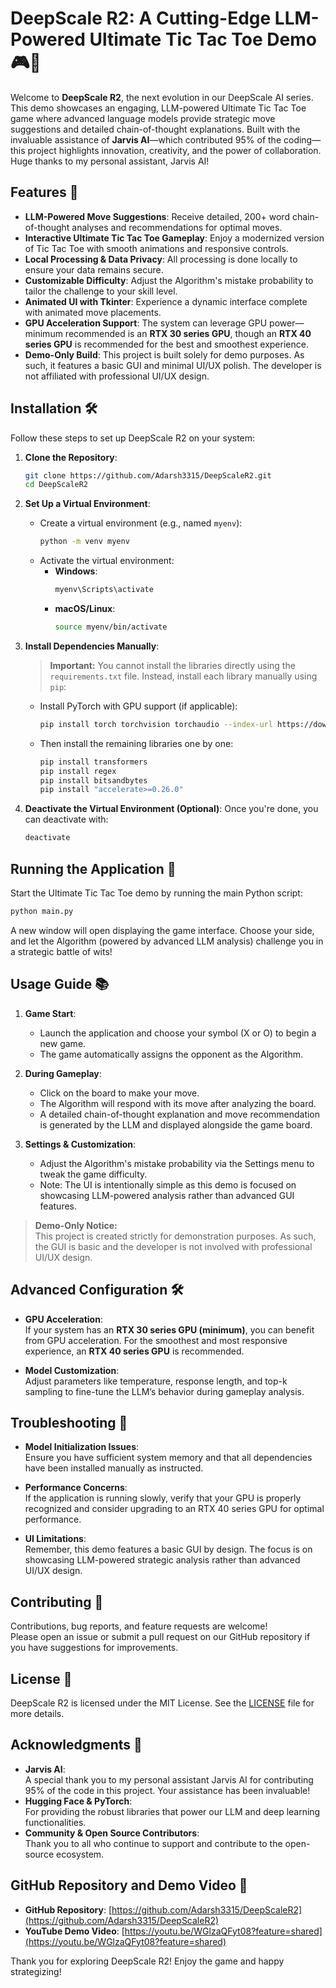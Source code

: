 # DeepScale R2: A Cutting-Edge LLM-Powered Ultimate Tic Tac Toe Demo 🎮🤖

Welcome to **DeepScale R2**, the next evolution in our DeepScale AI series. This demo showcases an engaging, LLM-powered Ultimate Tic Tac Toe game where advanced language models provide strategic move suggestions and detailed chain-of-thought explanations. Built with the invaluable assistance of **Jarvis AI**—which contributed 95% of the coding—this project highlights innovation, creativity, and the power of collaboration. Huge thanks to my personal assistant, Jarvis AI!

## Features 🌟

- **LLM-Powered Move Suggestions**: Receive detailed, 200+ word chain-of-thought analyses and recommendations for optimal moves.
- **Interactive Ultimate Tic Tac Toe Gameplay**: Enjoy a modernized version of Tic Tac Toe with smooth animations and responsive controls.
- **Local Processing & Data Privacy**: All processing is done locally to ensure your data remains secure.
- **Customizable Difficulty**: Adjust the Algorithm's mistake probability to tailor the challenge to your skill level.
- **Animated UI with Tkinter**: Experience a dynamic interface complete with animated move placements.
- **GPU Acceleration Support**: The system can leverage GPU power—minimum recommended is an **RTX 30 series GPU**, though an **RTX 40 series GPU** is recommended for the best and smoothest experience.
- **Demo-Only Build**: This project is built solely for demo purposes. As such, it features a basic GUI and minimal UI/UX polish. The developer is not affiliated with professional UI/UX design.

## Installation 🛠️

Follow these steps to set up DeepScale R2 on your system:

1. **Clone the Repository**:
   ```bash
   git clone https://github.com/Adarsh3315/DeepScaleR2.git
   cd DeepScaleR2
   ```

2. **Set Up a Virtual Environment**:
   - Create a virtual environment (e.g., named `myenv`):
     ```bash
     python -m venv myenv
     ```
   - Activate the virtual environment:
     - **Windows**: 
       ```bash
       myenv\Scripts\activate
       ```
     - **macOS/Linux**: 
       ```bash
       source myenv/bin/activate
       ```

3. **Install Dependencies Manually**:
   > **Important:** You cannot install the libraries directly using the `requirements.txt` file. Instead, install each library manually using `pip`:
   - Install PyTorch with GPU support (if applicable):
     ```bash
     pip install torch torchvision torchaudio --index-url https://download.pytorch.org/whl/cu126
     ```
   - Then install the remaining libraries one by one:
     ```bash
     pip install transformers
     pip install regex
     pip install bitsandbytes
     pip install "accelerate>=0.26.0"
     ```

4. **Deactivate the Virtual Environment (Optional)**:
   Once you're done, you can deactivate with:
   ```bash
   deactivate
   ```

## Running the Application 🚀

Start the Ultimate Tic Tac Toe demo by running the main Python script:

```bash
python main.py
```

A new window will open displaying the game interface. Choose your side, and let the Algorithm (powered by advanced LLM analysis) challenge you in a strategic battle of wits!

## Usage Guide 📚

1. **Game Start**:
   - Launch the application and choose your symbol (X or O) to begin a new game.
   - The game automatically assigns the opponent as the Algorithm.

2. **During Gameplay**:
   - Click on the board to make your move.
   - The Algorithm will respond with its move after analyzing the board.
   - A detailed chain-of-thought explanation and move recommendation is generated by the LLM and displayed alongside the game board.

3. **Settings & Customization**:
   - Adjust the Algorithm's mistake probability via the Settings menu to tweak the game difficulty.
   - Note: The UI is intentionally simple as this demo is focused on showcasing LLM-powered analysis rather than advanced GUI features.

> **Demo-Only Notice:**  
> This project is created strictly for demonstration purposes. As such, the GUI is basic and the developer is not involved with professional UI/UX design.

## Advanced Configuration 🛠️

- **GPU Acceleration**:  
  If your system has an **RTX 30 series GPU (minimum)**, you can benefit from GPU acceleration. For the smoothest and most responsive experience, an **RTX 40 series GPU** is recommended.

- **Model Customization**:  
  Adjust parameters like temperature, response length, and top-k sampling to fine-tune the LLM’s behavior during gameplay analysis.

## Troubleshooting 🛑

- **Model Initialization Issues**:  
  Ensure you have sufficient system memory and that all dependencies have been installed manually as instructed.

- **Performance Concerns**:  
  If the application is running slowly, verify that your GPU is properly recognized and consider upgrading to an RTX 40 series GPU for optimal performance.

- **UI Limitations**:  
  Remember, this demo features a basic GUI by design. The focus is on showcasing LLM-powered strategic analysis rather than advanced UI/UX design.

## Contributing 🤝

Contributions, bug reports, and feature requests are welcome!  
Please open an issue or submit a pull request on our GitHub repository if you have suggestions for improvements.

## License 📝

DeepScale R2 is licensed under the MIT License. See the [LICENSE](LICENSE) file for more details.

## Acknowledgments 🙏

- **Jarvis AI**:  
  A special thank you to my personal assistant Jarvis AI for contributing 95% of the code in this project. Your assistance has been invaluable!
- **Hugging Face & PyTorch**:  
  For providing the robust libraries that power our LLM and deep learning functionalities.
- **Community & Open Source Contributors**:  
  Thank you to all who continue to support and contribute to the open-source ecosystem.

## GitHub Repository and Demo Video 📂

- **GitHub Repository**: [https://github.com/Adarsh3315/DeepScaleR2](https://github.com/Adarsh3315/DeepScaleR2)
- **YouTube Demo Video**: [https://youtu.be/WGlzaQFyt08?feature=shared](https://youtu.be/WGlzaQFyt08?feature=shared)

Thank you for exploring DeepScale R2! Enjoy the game and happy strategizing!
